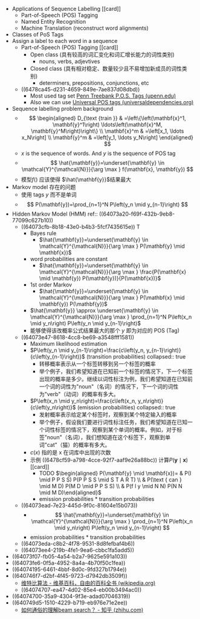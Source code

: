 - Applications of Sequence Labelling [[card]]
	- Part-of-Speech (POS) Tagging
	- Named Entity Recognition
	- Machine Translation (reconstruct word alignments)
- Classes of PoS Tags
- Assign a label to each word in a sequence
	- Part-of-Speech (POS) Tagging [[card]]
		- Open class (具有较高的词汇变化和词汇增长能力的词性类别)
			- nouns, verbs, adjevtives
		- Closed class (具有相对稳定、数量较少且不易增加新成员的词性类别)
			- determiners, prepositions, conjunctions, etc
	- ((6478ca45-d231-4659-849e-7ae837d08dbd))
		- Most used tag set [Penn Treebank P.O.S. Tags (upenn.edu)](https://www.ling.upenn.edu/courses/Fall_2003/ling001/penn_treebank_pos.html)
		- Also we can use [Universal POS tags (universaldependencies.org)](https://universaldependencies.org/u/pos/)
- Sequence labelling problem background
	- $$
	  \begin{aligned}
	  D_{\text {train }} & =\left\{\left(\mathbf{x}^1, \mathbf{y}^1\right) \ldots\left(\mathbf{x}^M, \mathbf{y}^M\right)\right\} \\
	  \mathbf{x}^m & =\left[x_1, \ldots x_N\right] \\
	  \mathbf{y}^m & =\left[y_1, \ldots y_N\right]
	  \end{aligned}
	  $$
	- $x$ is the sequence of words. And $y$ is the sequence of POS tag
	- $$
	  \hat{\mathbf{y}}=\underset{\mathbf{y} \in \mathcal{Y}^{\mathcal{N}}}{\arg \max } f(\mathbf{x}, \mathbf{y})
	  $$
	- 模型$f()$ 应该使得 $\hat{\mathbf{y}}$结果最大
- Markov model 存在的问题
	- 使用 tags $y$ 而不是单词
	- $$
	  P(\mathbf{y})=\prod_{n=1}^N P\left(y_n \mid y_{n-1}\right)
	  $$
- Hidden Markov Model (HMM)
  ref:: ((64073a20-f69f-432b-9eb8-77099c627b10))
	- ((64073cfb-8b18-43e0-b4b3-5fcf7435615e)) T
		- Bayes rule
			- $\hat{\mathbf{y}}=\underset{\mathbf{y} \in \mathcal{Y}^{\mathcal{N}}}{\arg \max } P(\mathbf{y} \mid \mathbf{x})$
		- word probabilities are constant
			- $\hat{\mathbf{y}}=\underset{\mathbf{y} \in \mathcal{Y}^{\mathcal{N}}}{\arg \max } \frac{P(\mathbf{x} \mid \mathbf{y}) P(\mathbf{y})}{P(\mathbf{x})}$
		- 1st order Markov
			- $\hat{\mathbf{y}}=\underset{\mathbf{y} \in \mathcal{Y}^{\mathcal{N}}}{\arg \max } P(\mathbf{x} \mid \mathbf{y}) P(\mathbf{y})$
		- $\hat{\mathbf{y}} \approx \underset{\mathbf{y} \in \mathcal{Y}^{\mathcal{N}}}{\arg \max } \prod_{n=1}^N P\left(x_n \mid y_n\right) P\left(y_n \mid y_{n-1}\right)$
		- 能够使得该改概率公式结果最大的那个 $y$ 即为对应的 POS (Tag)
	- ((64073e47-8618-4cc8-be69-a3548fff1581))
		- Maximum likelihood estimation
		- $P\left(y_n \mid y_{n-1}\right)=\frac{c\left(y_n, y_{n-1}\right)}{c\left(y_{n-1}\right)}$ (transition probabilities)
		  collapsed:: true
			- 转移概率表示从一个标签转移到另一个标签的概率
			- 举个例子，我们希望知道在已知前一个标签的情况下，下一个标签出现的概率是多少。继续以词性标注为例，我们希望知道在已知前一个词的词性为"noun"（名词）的情况下，下一个词的词性为"verb"（动词）的概率有多大。
		- $P\left(x_n \mid y_n\right)=\frac{c\left(x_n, y_n\right)}{c\left(y_n\right)}$ (emission probabilities)
		  collapsed:: true
			- 发射概率表示给定某个标签时，观察到某个特定输入的概率
			- 举个例子，假设我们要进行词性标注任务，我们希望知道在已知一个词性标签的情况下，观察到某个单词的概率。例如，对于标签"noun"（名词），我们想知道在这个标签下，观察到单词"cat"（猫）的概率有多大。
		- $c(x)$ 指的是 x 在词库中出现的次数
		- 示例
		  ((6478cf59-a798-4cce-92f7-aaf9e26a88bc))
		  计算$P(\mathbf{y} \mid \mathbf{x})$ [[card]]
			- TODO $\begin{aligned} P(\mathbf{y} \mid \mathbf{x})= & P(I \mid P P S S) P(P P S S \mid S T A R T) \\ & P(\text { can } \mid M D) P(M D \mid P P S S) \\ & P(f l y \mid N N) P(N N \mid M D)\end{aligned}$
			- emission probabilities * transition probabilities
	- ((64073ead-7e23-445d-9f0c-81604e15b073))
		- $$
		  \hat{\mathbf{y}}=\underset{\mathbf{y} \in \mathcal{Y}^{\mathcal{N}}}{\arg \max } \prod_{n=1}^N P\left(x_n \mid y_n\right) P\left(y_n \mid y_{n-1}\right)
		  $$
		- emission probabilities * transition probabilities
	- ((64073eda-c8b2-4f78-9531-8d8fefbaf4b6))
	- ((64073ee4-219b-4fe1-9ea6-cbbc1fa5add5))
- ((64073f07-fb05-4a54-b2a7-9625e591a103))
- ((64073fe6-0f5a-4952-8a4a-4b70f50c1fea))
- ((64074195-6461-4bbf-8d0c-9fd327b1794e))
- ((640746f7-d2bf-4f45-9723-d7942db3509f))
	- [维特比算法 - 维基百科，自由的百科全书 (wikipedia.org)](https://zh.wikipedia.org/zh-hans/%E7%BB%B4%E7%89%B9%E6%AF%94%E7%AE%97%E6%B3%95)
	- ((64074707-ea47-4d02-85e4-eb00b3494ac0))
- ((64074700-35a9-4304-9f3e-adad07046319))
- ((640749d5-1510-4229-b719-eb976e71e2ee))
	- [如何通俗的理解beam search？ - 知乎 (zhihu.com)](https://zhuanlan.zhihu.com/p/82829880)